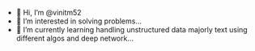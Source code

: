 - 👋 Hi, I’m @vinitm52
- 👀 I’m interested in solving problems...
- 🌱 I’m currently learning handling unstructured data majorly text using different algos and deep network...


<!---
vinitm52/vinitm52 is a ✨ special ✨ repository because its `README.md` (this file) appears on your GitHub profile.
You can click the Preview link to take a look at your changes.
--->
